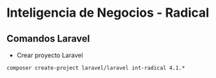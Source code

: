 # Inteligencia de Negocios - Radical

## Comandos Laravel

* Crear proyecto Laravel
```
composer create-project laravel/laravel int-radical 4.1.*
```
